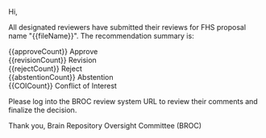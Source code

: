 Hi,

All designated reviewers have submitted their reviews for FHS proposal name "{{fileName}}". The recommendation summary is:

{{approveCount}} Approve 
<br>
{{revisionCount}} Revision
<br>
{{rejectCount}} Reject
<br>
{{abstentionCount}} Abstention
<br>
{{COICount}} Conflict of Interest

Please log into the BROC review system URL to review their comments and finalize the decision.

Thank you,
Brain Repository Oversight Committee (BROC)